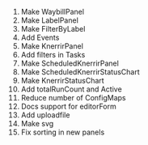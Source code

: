 
1. Make WaybillPanel
1. Make LabelPanel
1. Make FilterByLabel
1. Add Events
1. Make KnerrirPanel
1. Add filters in Tasks
1. Make ScheduledKnerrirPanel
1. Make ScheduledKnerrirStatusChart
1. Make KnerrirStatusChart
1. Add totalRunCount and Active
1. Reduce number of ConfigMaps
1. Docs support for editorForm
1. Add uploadfile
1. Make svg
1. Fix sorting in new panels
